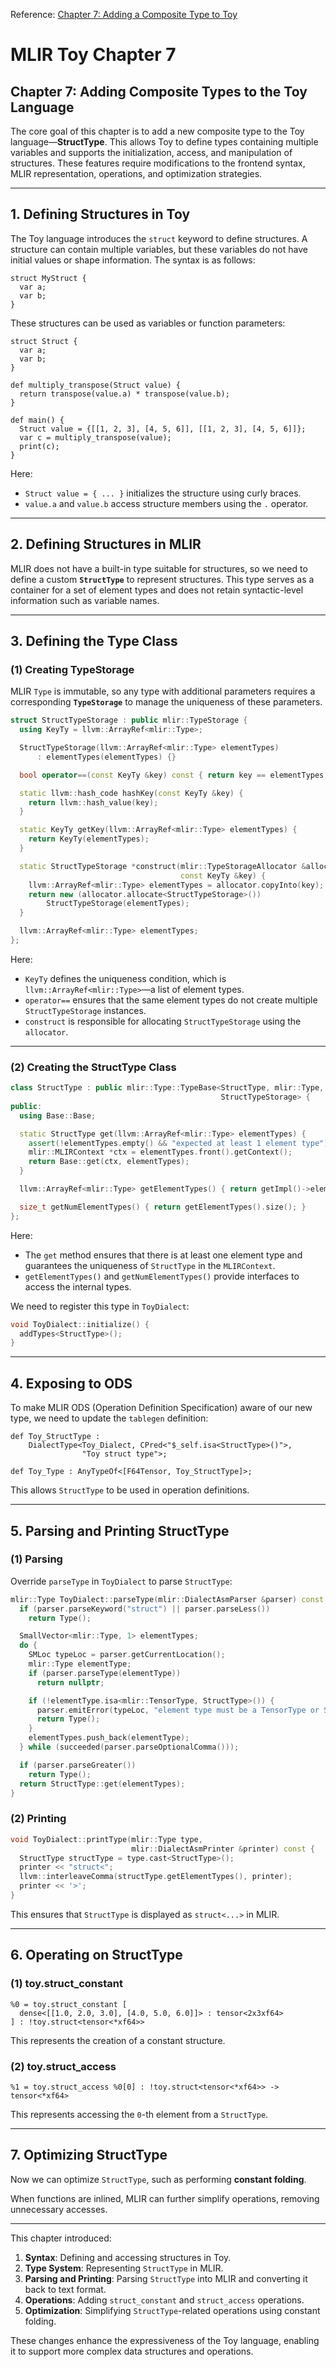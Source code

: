 Reference:
[Chapter 7: Adding a Composite Type to Toy](https://mlir.llvm.org/docs/Tutorials/Toy/Ch-7/)

# **MLIR Toy Chapter 7**

## **Chapter 7: Adding Composite Types to the Toy Language**

The core goal of this chapter is to add a new composite type to the Toy language—**StructType**. This allows Toy to define types containing multiple variables and supports the initialization, access, and manipulation of structures. These features require modifications to the frontend syntax, MLIR representation, operations, and optimization strategies.

---


## **1. Defining Structures in Toy**

The Toy language introduces the `struct` keyword to define structures. A structure can contain multiple variables, but these variables do not have initial values or shape information. The syntax is as follows:

```
struct MyStruct {
  var a;
  var b;
}
```

These structures can be used as variables or function parameters:

```
struct Struct {
  var a;
  var b;
}

def multiply_transpose(Struct value) {
  return transpose(value.a) * transpose(value.b);
}

def main() {
  Struct value = {[[1, 2, 3], [4, 5, 6]], [[1, 2, 3], [4, 5, 6]]};
  var c = multiply_transpose(value);
  print(c);
}
```

Here:

- `Struct value = { ... }` initializes the structure using curly braces.
- `value.a` and `value.b` access structure members using the `.` operator.

---

## **2. Defining Structures in MLIR**

MLIR does not have a built-in type suitable for structures, so we need to define a custom **`StructType`** to represent structures. This type serves as a container for a set of element types and does not retain syntactic-level information such as variable names.

---

## **3. Defining the Type Class**

### **(1) Creating TypeStorage**

MLIR `Type` is immutable, so any type with additional parameters requires a corresponding **`TypeStorage`** to manage the uniqueness of these parameters.

```cpp
struct StructTypeStorage : public mlir::TypeStorage {
  using KeyTy = llvm::ArrayRef<mlir::Type>;

  StructTypeStorage(llvm::ArrayRef<mlir::Type> elementTypes)
      : elementTypes(elementTypes) {}

  bool operator==(const KeyTy &key) const { return key == elementTypes; }

  static llvm::hash_code hashKey(const KeyTy &key) {
    return llvm::hash_value(key);
  }

  static KeyTy getKey(llvm::ArrayRef<mlir::Type> elementTypes) {
    return KeyTy(elementTypes);
  }

  static StructTypeStorage *construct(mlir::TypeStorageAllocator &allocator,
                                      const KeyTy &key) {
    llvm::ArrayRef<mlir::Type> elementTypes = allocator.copyInto(key);
    return new (allocator.allocate<StructTypeStorage>())
        StructTypeStorage(elementTypes);
  }

  llvm::ArrayRef<mlir::Type> elementTypes;
};
```

Here:

- `KeyTy` defines the uniqueness condition, which is `llvm::ArrayRef<mlir::Type>`—a list of element types.
- `operator==` ensures that the same element types do not create multiple `StructTypeStorage` instances.
- `construct` is responsible for allocating `StructTypeStorage` using the `allocator`.

---

### **(2) Creating the StructType Class**

```cpp
class StructType : public mlir::Type::TypeBase<StructType, mlir::Type,
                                               StructTypeStorage> {
public:
  using Base::Base;

  static StructType get(llvm::ArrayRef<mlir::Type> elementTypes) {
    assert(!elementTypes.empty() && "expected at least 1 element type");
    mlir::MLIRContext *ctx = elementTypes.front().getContext();
    return Base::get(ctx, elementTypes);
  }

  llvm::ArrayRef<mlir::Type> getElementTypes() { return getImpl()->elementTypes; }

  size_t getNumElementTypes() { return getElementTypes().size(); }
};
```

Here:

- The `get` method ensures that there is at least one element type and guarantees the uniqueness of `StructType` in the `MLIRContext`.
- `getElementTypes()` and `getNumElementTypes()` provide interfaces to access the internal types.

We need to register this type in `ToyDialect`:

```cpp
void ToyDialect::initialize() {
  addTypes<StructType>();
}
```

---

## **4. Exposing to ODS**

To make MLIR ODS (Operation Definition Specification) aware of our new type, we need to update the `tablegen` definition:

```
def Toy_StructType :
    DialectType<Toy_Dialect, CPred<"$_self.isa<StructType>()">,
                "Toy struct type">;

def Toy_Type : AnyTypeOf<[F64Tensor, Toy_StructType]>;
```

This allows `StructType` to be used in operation definitions.

---

## **5. Parsing and Printing StructType**

### **(1) Parsing**

Override `parseType` in `ToyDialect` to parse `StructType`:

```cpp
mlir::Type ToyDialect::parseType(mlir::DialectAsmParser &parser) const {
  if (parser.parseKeyword("struct") || parser.parseLess())
    return Type();

  SmallVector<mlir::Type, 1> elementTypes;
  do {
    SMLoc typeLoc = parser.getCurrentLocation();
    mlir::Type elementType;
    if (parser.parseType(elementType))
      return nullptr;

    if (!elementType.isa<mlir::TensorType, StructType>()) {
      parser.emitError(typeLoc, "element type must be a TensorType or StructType");
      return Type();
    }
    elementTypes.push_back(elementType);
  } while (succeeded(parser.parseOptionalComma()));

  if (parser.parseGreater())
    return Type();
  return StructType::get(elementTypes);
}
```

### **(2) Printing**

```cpp
void ToyDialect::printType(mlir::Type type,
                           mlir::DialectAsmPrinter &printer) const {
  StructType structType = type.cast<StructType>();
  printer << "struct<";
  llvm::interleaveComma(structType.getElementTypes(), printer);
  printer << '>';
}
```

This ensures that `StructType` is displayed as `struct<...>` in MLIR.

---

## **6. Operating on StructType**

### **(1) toy.struct_constant**

```
%0 = toy.struct_constant [
  dense<[[1.0, 2.0, 3.0], [4.0, 5.0, 6.0]]> : tensor<2x3xf64>
] : !toy.struct<tensor<*xf64>>
```

This represents the creation of a constant structure.

### **(2) toy.struct_access**

```
%1 = toy.struct_access %0[0] : !toy.struct<tensor<*xf64>> -> tensor<*xf64>
```

This represents accessing the `0`-th element from a `StructType`.

---

## **7. Optimizing StructType**

Now we can optimize `StructType`, such as performing **constant folding**.

When functions are inlined, MLIR can further simplify operations, removing unnecessary accesses.

---

This chapter introduced:

1. **Syntax**: Defining and accessing structures in Toy.
2. **Type System**: Representing `StructType` in MLIR.
3. **Parsing and Printing**: Parsing `StructType` into MLIR and converting it back to text format.
4. **Operations**: Adding `struct_constant` and `struct_access` operations.
5. **Optimization**: Simplifying `StructType`-related operations using constant folding.

These changes enhance the expressiveness of the Toy language, enabling it to support more complex data structures and operations.